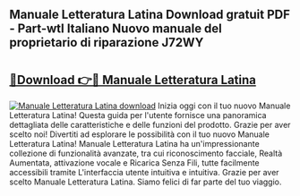 ## Manuale Letteratura Latina Download gratuit PDF - Part-wtI Italiano Nuovo manuale del proprietario di riparazione J72WY

# <h2><a href="http://dfeexp.blite.top/?on=Manuale+Letteratura+Latina">🔗Download 👉🔴 Manuale Letteratura Latina</a></h2>

[![Manuale Letteratura Latina download](https://i.imgur.com/lujVjoI.png)](http://dfeexp.blite.top/?on=Manuale+Letteratura+Latina)
Inizia oggi con il tuo nuovo Manuale Letteratura Latina! Questa guida per l'utente fornisce una panoramica dettagliata delle caratteristiche e delle funzioni del prodotto. Grazie per aver scelto noi! Divertiti ad esplorare le possibilità con il tuo nuovo Manuale Letteratura Latina! Manuale Letteratura Latina ha un'impressionante collezione di funzionalità avanzate, tra cui riconoscimento facciale, Realtà Aumentata, attivazione vocale e Ricarica Senza Fili, tutte facilmente accessibili tramite L'interfaccia utente intuitiva e intuitiva. Grazie per aver scelto Manuale Letteratura Latina. Siamo felici di far parte del tuo viaggio.
